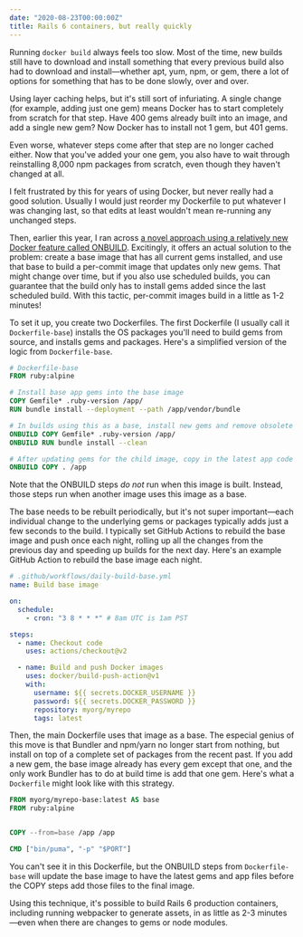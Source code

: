 ```yaml
---
date: "2020-08-23T00:00:00Z"
title: Rails 6 containers, but really quickly
---
```

Running `docker build` always feels too slow. Most of the time, new builds still have to download and install something that every previous build also had to download and install—whether apt, yum, npm, or gem, there a lot of options for something that has to be done slowly, over and over.

Using layer caching helps, but it's still sort of infuriating. A single change (for example, adding just one gem) means Docker has to start completely from scratch for that step. Have 400 gems already built into an image, and add a single new gem? Now Docker has to install not 1 gem, but 401 gems.

Even worse, whatever steps come after that step are no longer cached either. Now that you've added your one gem, you also have to wait through reinstalling 8,000 npm packages from scratch, even though they haven't changed at all.

I felt frustrated by this for years of using Docker, but never really had a good solution. Usually I would just reorder my Dockerfile to put whatever I was changing last, so that edits at least wouldn't mean re-running any unchanged steps.

Then, earlier this year, I ran across [a novel approach using a relatively new Docker feature called ONBUILD](https://ledermann.dev/blog/2020/01/29/building-docker-images-the-performant-way/). Excitingly, it offers an actual solution to the problem: create a base image that has all current gems installed, and use that base to build a per-commit image that updates only new gems. That might change over time, but if you also use scheduled builds, you can guarantee that the build only has to install gems added since the last scheduled build. With this tactic, per-commit images build in a little as 1-2 minutes!

To set it up, you create two Dockerfiles. The first Dockerfile (I usually call it `Dockerfile-base`) installs the OS packages you'll need to build gems from source, and installs gems and packages. Here's a simplified version of the logic from `Dockerfile-base`.

```dockerfile
# Dockerfile-base
FROM ruby:alpine

# Install base app gems into the base image
COPY Gemfile* .ruby-version /app/
RUN bundle install --deployment --path /app/vendor/bundle

# In builds using this as a base, install new gems and remove obsolete gems
ONBUILD COPY Gemfile* .ruby-version /app/
ONBUILD RUN bundle install --clean

# After updating gems for the child image, copy in the latest app code
ONBUILD COPY . /app
```

Note that the ONBUILD steps _do not_ run when this image is built. Instead, those steps run when another image uses this image as a base.

The base needs to be rebuilt periodically, but it's not super important—each individual change to the underlying gems or packages typically adds just a few seconds to the build. I typically set GitHub Actions to rebuild the base image and push once each night, rolling up all the changes from the previous day and speeding up builds for the next day. Here's an example GitHub Action to rebuild the base image each night.

```yaml
# .github/workflows/daily-build-base.yml
name: Build base image

on:
  schedule:
    - cron: "3 8 * * *" # 8am UTC is 1am PST

steps:
  - name: Checkout code
    uses: actions/checkout@v2

  - name: Build and push Docker images
    uses: docker/build-push-action@v1
    with:
      username: ${{ secrets.DOCKER_USERNAME }}
      password: ${{ secrets.DOCKER_PASSWORD }}
      repository: myorg/myrepo
      tags: latest
```

Then, the main Dockerfile uses that image as a base. The especial genius of this move is that Bundler and npm/yarn no longer start from nothing, but install on top of a complete set of packages from the recent past. If you add a new gem, the base image already has every gem except that one, and the only work Bundler has to do at build time is add that one gem. Here's what a `Dockerfile` might look like with this strategy.

```dockerfile
FROM myorg/myrepo-base:latest AS base
FROM ruby:alpine


COPY --from=base /app /app

CMD ["bin/puma", "-p" "$PORT"]
```

You can't see it in this Dockerfile, but the ONBUILD steps from `Dockerfile-base` will update the base image to have the latest gems and app files before the COPY steps add those files to the final image.

Using this technique, it's possible to build Rails 6 production containers, including running webpacker to generate assets, in as little as 2-3 minutes—even when there are changes to gems or node modules.
